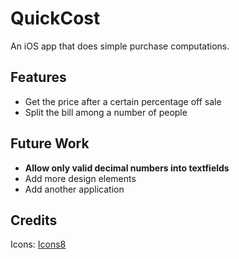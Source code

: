 # QuickCost
An iOS app that does simple purchase computations.

## Features
- Get the price after a certain percentage off sale
- Split the bill among a number of people

## Future Work
- **Allow only valid decimal numbers into textfields**
- Add more design elements
- Add another application

## Credits
Icons: [Icons8](https://icons8.com/)

